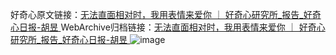 好奇心原文链接：[无法直面相对时，我用表情来爱你 ｜ 好奇心研究所_报告_好奇心日报-胡昱 ](https://www.qdaily.com/articles/11729.html)
WebArchive归档链接：[无法直面相对时，我用表情来爱你 ｜ 好奇心研究所_报告_好奇心日报-胡昱 ](http://web.archive.org/web/20190623171016/https://www.qdaily.com/articles/11729.html)
![image](http://ww3.sinaimg.cn/large/007d5XDply1g3waj677g9j30u03057hi)